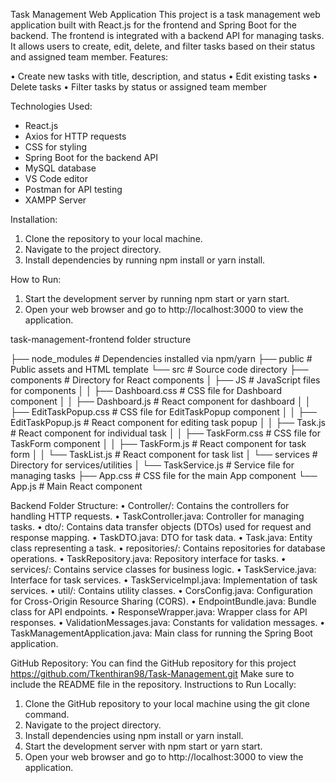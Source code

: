  Task Management Web Application
This project is a task management web application built with React.js for the frontend and Spring Boot for the backend. The frontend is integrated with a backend API for managing tasks. It allows users to create, edit, delete, and filter tasks based on their status and assigned team member.
Features:

•	Create new tasks with title, description, and status
•	Edit existing tasks
•	Delete tasks
•	Filter tasks by status or assigned team member

Technologies Used:
- React.js
- Axios for HTTP requests
- CSS for styling
- Spring Boot for the backend API 
- MySQL database 
- VS Code editor 
- Postman for API testing
- XAMPP Server 

Installation:
1.	Clone the repository to your local machine.
2.	Navigate to the project directory.
3.	Install dependencies by running npm install or yarn install.
   
How to Run:
1.	Start the development server by running npm start or yarn start.
2.	Open your web browser and go to http://localhost:3000 to view the application.

 task-management-frontend folder structure
 
├── node_modules          # Dependencies installed via npm/yarn
├── public                # Public assets and HTML template
└── src                   # Source code directory
    ├── components        # Directory for React components
    │   ├── JS            # JavaScript files for components
    │   │   ├── Dashboard.css        # CSS file for Dashboard component
    │   │   ├── Dashboard.js         # React component for dashboard
    │   │   ├── EditTaskPopup.css    # CSS file for EditTaskPopup component
    │   │   ├── EditTaskPopup.js     # React component for editing task popup
    │   │   ├── Task.js              # React component for individual task
    │   │   ├── TaskForm.css         # CSS file for TaskForm component
    │   │   ├── TaskForm.js          # React component for task form
    │   │   └── TaskList.js          # React component for task list
    │   └── services       # Directory for services/utilities
    │       └── TaskService.js       # Service file for managing tasks
    ├── App.css            # CSS file for the main App component
    └── App.js             # Main React component


Backend Folder Structure:
•	Controller/: Contains the controllers for handling HTTP requests.
•	TaskController.java: Controller for managing tasks.
•	dto/: Contains data transfer objects (DTOs) used for request and response mapping.
•	TaskDTO.java: DTO for task data.
•	Task.java: Entity class representing a task.
•	repositories/: Contains repositories for database operations.
•	TaskRepository.java: Repository interface for tasks.
•	services/: Contains service classes for business logic.
•	TaskService.java: Interface for task services.
•	TaskServiceImpl.java: Implementation of task services.
•	util/: Contains utility classes.
•	CorsConfig.java: Configuration for Cross-Origin Resource Sharing (CORS).
•	EndpointBundle.java: Bundle class for API endpoints.
•	ResponseWrapper.java: Wrapper class for API responses.
•	ValidationMessages.java: Constants for validation messages.
•	TaskManagementApplication.java: Main class for running the Spring Boot application.

GitHub Repository:
You can find the GitHub repository for this project https://github.com/Tkenthiran98/Task-Management.git Make sure to include the README file in the repository.
Instructions to Run Locally:
1.	Clone the GitHub repository to your local machine using the git clone command.
2.	Navigate to the project directory.
3.	Install dependencies using npm install or yarn install.
4.	Start the development server with npm start or yarn start.
5.	Open your web browser and go to http://localhost:3000 to view the application.
